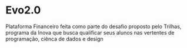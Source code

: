 # Evo2.0

Plataforma Financeiro feita como parte do desafio proposto pelo Trilhas, programa da Inova que busca qualificar seus alunos nas vertentes de programação, ciênca de dados e design
